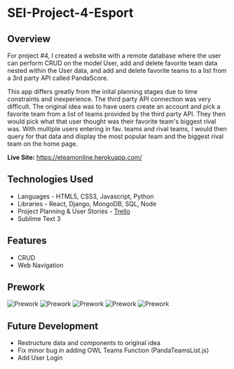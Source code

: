 # SEI-Project-4-Esport

## Overview

For project #4, I created a website with a remote database where the user can perform CRUD on the model User, add and delete favorite team data nested within the User data, and add and delete favorite teams to a list from a 3rd party API called PandaScore.

This app differs greatly from the inital planning stages due to time constraints and inexperience. The third party API connection was very difficult. The original idea was to have users create an account and pick a favorite team from a list of teams provided by the third party API. They then would pick what that user thought was their favorite team's biggest rival was. With multiple users entering in fav. teams and rival teams, I would then query for that data and display the most popular team and the biggest rival team on the home page.

**Live Site:** <https://eteamonline.herokuapp.com/>

## Technologies Used

  * Languages - HTML5, CSS3, Javascript, Python
  * Libraries - React, Django, MongoDB, SQL, Node
  * Project Planning & User Stories - [Trello](https://trello.com/b/fS8hPYmS/sei-project-four)
  * Sublime Text 3

## Features

  * CRUD
  * Web Navigation

## Prework

![Prework](client/src/components/preworkImg/IMG_20190618_004356360.jpg)
![Prework](client/src/components/preworkImg/IMG_20190618_004402757.jpg)
![Prework](client/src/components/preworkImg/IMG_20190618_004409931.jpg)
![Prework](client/src/components/preworkImg/IMG_20190618_004423329.jpg)
![Prework](client/src/components/preworkImg/IMG_20190618_004430978.jpg)

## Future Development

  * Restructure data and components to original idea
  * Fix minor bug in adding OWL Teams Function (PandaTeamsList.js)
  * Add User Login
